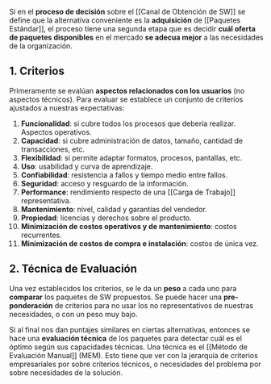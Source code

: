 Si en el **proceso de decisión** sobre el [[Canal de Obtención de SW]] se define que la alternativa conveniente es la **adquisición** de [[Paquetes Estándar]], el proceso tiene una segunda etapa que es decidir **cuál oferta de paquetes disponibles** en el mercado **se adecua mejor** a las necesidades de la organización.

## 1. Criterios

Primeramente se evalúan **aspectos relacionados con los usuarios** (no aspectos técnicos). Para evaluar se establece un conjunto de criterios ajustados a nuestras expectativas:
1. **Funcionalidad**: si cubre todos los procesos que debería realizar. Aspectos operativos.
2. **Capacidad**: si cubre administración de datos, tamaño, cantidad de transacciones, etc.
3. **Flexibilidad**: si permite adaptar formatos, procesos, pantallas, etc.
4. **Uso**: usabilidad y curva de aprendizaje.
5. **Confiabilidad**: resistencia a fallos y tiempo medio entre fallos.
6. **Seguridad**: acceso y resguardo de la información.
7. **Performance**: rendimiento respecto de una [[Carga de Trabajo]] representativa.
8. **Mantenimiento**: nivel, calidad y garantías del vendedor.
9. **Propiedad**: licencias y derechos sobre el producto.
10. **Minimización de costos operativos y de mantenimiento**: costos recurrentes.
11. **Minimización de costos de compra e instalación**: costos de única vez. 

## 2. Técnica de Evaluación

Una vez establecidos los criterios, se le da un **peso** a cada uno para **comparar** los paquetes de SW propuestos. Se puede hacer una **pre-ponderación** de criterios para no usar los no representativos de nuestras necesidades, o con un peso muy bajo. 



Si al final nos dan puntajes similares en ciertas alternativas, entonces se hace una **evaluación técnica** de los paquetes para detectar cuál es el óptimo según sus capacidades técnicas. Una técnica es el [[Método de Evaluación Manual]] (MEM). Esto tiene que ver con la jerarquía de criterios empresariales por sobre criterios técnicos, o necesidades del problema por sobre necesidades de la solución.